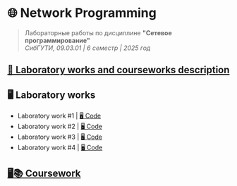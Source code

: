 # 🌐 Network Programming

> Лабораторные работы по дисциплине **"Сетевое программирование"**  
> *СибГУТИ, 09.03.01 | 6 семестр | 2025 год*

## [📄 Laboratory works and courseworks description](/docs/network_prog.pdf)


## 🖥️ Laboratory works

* Laboratory work #1 | [🖥️ Code](/labs/lab1/)
* Laboratory work #2 | [🖥️ Code](/labs/lab2/)
* Laboratory work #3 | [🖥️ Code](/labs/lab3/)
* Laboratory work #4 | [🖥️ Code](/labs/lab4/)

## [🖥️📚 Coursework](/coursework/)


